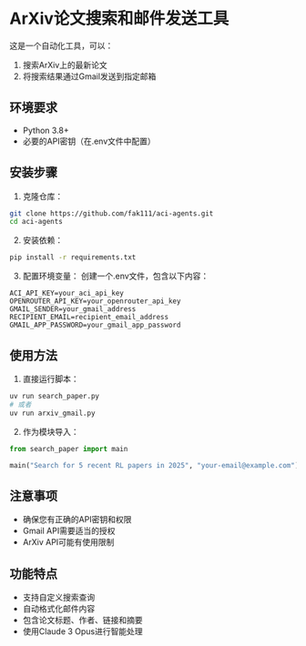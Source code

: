 # ArXiv论文搜索和邮件发送工具

这是一个自动化工具，可以：
1. 搜索ArXiv上的最新论文
2. 将搜索结果通过Gmail发送到指定邮箱

## 环境要求
- Python 3.8+
- 必要的API密钥（在.env文件中配置）

## 安装步骤

1. 克隆仓库：
```bash
git clone https://github.com/fak111/aci-agents.git
cd aci-agents
```

2. 安装依赖：
```bash
pip install -r requirements.txt
```

3. 配置环境变量：
创建一个.env文件，包含以下内容：
```
ACI_API_KEY=your_aci_api_key
OPENROUTER_API_KEY=your_openrouter_api_key
GMAIL_SENDER=your_gmail_address
RECIPIENT_EMAIL=recipient_email_address
GMAIL_APP_PASSWORD=your_gmail_app_password
```

## 使用方法

1. 直接运行脚本：
```bash
uv run search_paper.py
# 或者
uv run arxiv_gmail.py
```

2. 作为模块导入：
```python
from search_paper import main

main("Search for 5 recent RL papers in 2025", "your-email@example.com")
```

## 注意事项
- 确保您有正确的API密钥和权限
- Gmail API需要适当的授权
- ArXiv API可能有使用限制

## 功能特点
- 支持自定义搜索查询
- 自动格式化邮件内容
- 包含论文标题、作者、链接和摘要
- 使用Claude 3 Opus进行智能处理
